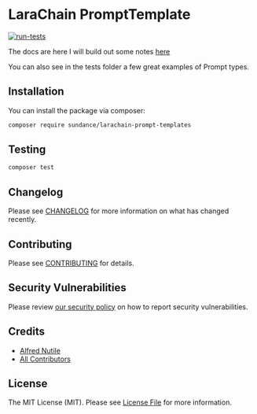 # LaraChain PromptTemplate

[![run-tests](https://github.com/alnutile/larachain-prompt-templates/actions/workflows/run-tests.yml/badge.svg)](https://github.com/alnutile/larachain-prompt-templates/actions/workflows/run-tests.yml)

The docs are here
I will build out some notes [here](https://alfrednutile.notion.site/Prompts-8926577153774a3bbe5eea22aaf2ca31)

You can also see in the tests folder a few great examples of Prompt types.

## Installation

You can install the package via composer:

```bash
composer require sundance/larachain-prompt-templates
```

## Testing

```bash
composer test
```

## Changelog

Please see [CHANGELOG](CHANGELOG.md) for more information on what has changed recently.

## Contributing

Please see [CONTRIBUTING](CONTRIBUTING.md) for details.

## Security Vulnerabilities

Please review [our security policy](../../security/policy) on how to report security vulnerabilities.

## Credits

- [Alfred Nutile](https://github.com/alnutile)
- [All Contributors](../../contributors)

## License

The MIT License (MIT). Please see [License File](LICENSE.md) for more information.
